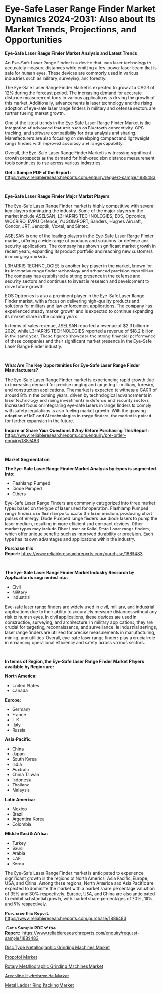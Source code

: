 <p><h1>Eye-Safe Laser Range Finder Market Dynamics 2024-2031: Also about Its Market Trends, Projections, and Opportunities</h1></p><p><strong>Eye-Safe Laser Range Finder Market Analysis and Latest Trends</strong></p>
<p><p>An Eye-Safe Laser Range Finder is a device that uses laser technology to accurately measure distances while emitting a low-power laser beam that is safe for human eyes. These devices are commonly used in various industries such as military, surveying, and forestry.</p><p>The Eye-Safe Laser Range Finder Market is expected to grow at a CAGR of 12% during the forecast period. The increasing demand for accurate distance measurement tools in various applications is driving the growth of this market. Additionally, advancements in laser technology and the rising adoption of eye-safe laser range finders in military and defense sectors are further fueling market growth.</p><p>One of the latest trends in the Eye-Safe Laser Range Finder Market is the integration of advanced features such as Bluetooth connectivity, GPS tracking, and software compatibility for data analysis and sharing. Manufacturers are also focusing on developing compact and lightweight range finders with improved accuracy and range capability.</p><p>Overall, the Eye-Safe Laser Range Finder Market is witnessing significant growth prospects as the demand for high-precision distance measurement tools continues to rise across various industries.</p></p>
<p><strong>Get a Sample PDF of the Report:&nbsp;</strong> <a href="https://www.reliableresearchreports.com/enquiry/request-sample/1889483">https://www.reliableresearchreports.com/enquiry/request-sample/1889483</a></p>
<p>&nbsp;</p>
<p><strong>Eye-Safe Laser Range Finder Major Market Players</strong></p>
<p><p>The Eye-Safe Laser Range Finder market is highly competitive with several key players dominating the industry. Some of the major players in the market include ASELSAN, L3HARRIS TECHNOLOGIES, EOS, Optronics, WOORIRO, EVPÚ Defence, YUGOIMPORT, Sanders, Hughes Aircraft, Condor, JRT, Jenoptik, Voxtel, and Sintec.</p><p>ASELSAN is one of the leading players in the Eye-Safe Laser Range Finder market, offering a wide range of products and solutions for defense and security applications. The company has shown significant market growth in recent years, expanding its product portfolio and reaching new customers in emerging markets.</p><p>L3HARRIS TECHNOLOGIES is another key player in the market, known for its innovative range finder technology and advanced precision capabilities. The company has established a strong presence in the defense and security sectors and continues to invest in research and development to drive future growth.</p><p>EOS Optronics is also a prominent player in the Eye-Safe Laser Range Finder market, with a focus on delivering high-quality products and solutions for military and law enforcement applications. The company has experienced steady market growth and is expected to continue expanding its market share in the coming years.</p><p>In terms of sales revenue, ASELSAN reported a revenue of $2.3 billion in 2020, while L3HARRIS TECHNOLOGIES reported a revenue of $18.2 billion in the same year. These figures showcase the strong financial performance of these companies and their significant market presence in the Eye-Safe Laser Range Finder industry.</p></p>
<p>&nbsp;</p>
<p><strong>What Are The Key Opportunities For Eye-Safe Laser Range Finder Manufacturers?</strong></p>
<p><p>The Eye-Safe Laser Range Finder market is experiencing rapid growth due to increasing demand for precise ranging and targeting in military, forestry, and construction applications. The market is expected to witness a CAGR of around 8% in the coming years, driven by technological advancements in laser technology and rising investments in defense and security sectors. Increased focus on integrating eye-safe lasers in range finders to comply with safety regulations is also fueling market growth. With the growing adoption of IoT and AI technologies in range finders, the market is poised for further expansion in the future.</p></p>
<p><strong>Inquire or Share Your Questions If Any Before Purchasing This Report:</strong> <a href="https://www.reliableresearchreports.com/enquiry/pre-order-enquiry/1889483">https://www.reliableresearchreports.com/enquiry/pre-order-enquiry/1889483</a></p>
<p>&nbsp;</p>
<p><strong>Market Segmentation</strong></p>
<p><strong>The Eye-Safe Laser Range Finder Market Analysis by types is segmented into:</strong></p>
<p><ul><li>Flashlamp Pumped</li><li>Diode Pumped</li><li>Others</li></ul></p>
<p><p>Eye-Safe Laser Range Finders are commonly categorized into three market types based on the type of laser used for operation. Flashlamp Pumped range finders use flash lamps to excite the laser medium, producing short pulses of energy. Diode Pumped range finders use diode lasers to pump the laser medium, resulting in more efficient and compact devices. Other market types may include Fiber Laser or Solid-State Laser range finders, which offer unique benefits such as improved durability or precision. Each type has its own advantages and applications within the industry.</p></p>
<p><strong>Purchase this Report:&nbsp;</strong><a href="https://www.reliableresearchreports.com/purchase/1889483">https://www.reliableresearchreports.com/purchase/1889483</a></p>
<p>&nbsp;</p>
<p><strong>The Eye-Safe Laser Range Finder Market Industry Research by Application is segmented into:</strong></p>
<p><ul><li>Civil</li><li>Military</li><li>Industrial</li></ul></p>
<p><p>Eye-safe laser range finders are widely used in civil, military, and industrial applications due to their ability to accurately measure distances without any risk to human eyes. In civil applications, these devices are used in construction, surveying, and architecture. In military applications, they are crucial for targeting, reconnaissance, and surveillance. In industrial settings, laser range finders are utilized for precise measurements in manufacturing, mining, and utilities. Overall, eye-safe laser range finders play a crucial role in enhancing operational efficiency and safety across various sectors.</p></p>
<p>&nbsp;</p>
<p><strong>In terms of Region, the Eye-Safe Laser Range Finder Market Players available by Region are:</strong></p>
<p>
    <p> <strong> North America: </strong>
        <ul>
            <li>United States</li>
            <li>Canada</li>
        </ul>
        </p> 
    <p> <strong> Europe: </strong>
        <ul>
            <li>Germany</li>
            <li>France</li>
            <li>U.K.</li>
            <li>Italy</li>
            <li>Russia</li>
        </ul>
        </p> 
    <p> <strong> Asia-Pacific: </strong>
        <ul>
            <li>China</li>
            <li>Japan</li>
            <li>South Korea</li>
            <li>India</li>
            <li>Australia</li>
            <li>China Taiwan</li>
            <li>Indonesia</li>
            <li>Thailand</li>
            <li>Malaysia</li>
        </ul>
        </p> 
    <p> <strong> Latin America: </strong>
        <ul>
            <li>Mexico</li>
            <li>Brazil</li>
            <li>Argentina Korea</li>
            <li>Colombia</li>
        </ul>
        </p> 
    <p> <strong> Middle East & Africa: </strong>
        <ul>
            <li>Turkey</li>
            <li>Saudi</li>
            <li>Arabia</li>
            <li>UAE</li>
            <li>Korea</li>
        </ul>
    </p>
    </p>
<p><p>The Eye-Safe Laser Range Finder market is anticipated to experience significant growth in the regions of North America, Asia Pacific, Europe, USA, and China. Among these regions, North America and Asia Pacific are expected to dominate the market with a market share percentage valuation of 35% and 30% respectively. Europe, USA, and China are also anticipated to exhibit substantial growth, with market share percentages of 20%, 10%, and 5% respectively.</p></p>
<p><strong>Purchase this Report: </strong><a href="https://www.reliableresearchreports.com/purchase/1889483">https://www.reliableresearchreports.com/purchase/1889483</a></p>
<p>&nbsp;<strong>Get a Sample PDF of the Report:&nbsp;&nbsp;</strong><a href="https://www.reliableresearchreports.com/enquiry/request-sample/1889483">https://www.reliableresearchreports.com/enquiry/request-sample/1889483</a></p>
<p><strong></strong></p>
<p><p><a href="https://unruly-ladybug-44b.notion.site/Disc-Type-Metallographic-Grinding-Machines-Market-Size-Global-Industry-Overview-Market-Segmentatio-380e02a27b7e4ea7b9b670ac24fb6eef">Disc Type Metallographic Grinding Machines Market</a></p><p><a href="https://view.publitas.com/reportprime-1/propofol-market-furnish-information-about-market-size-market-share-market-dynamics-and-projections-spanning-from-2024-to-2031/">Propofol Market</a></p><p><a href="https://gentle-editor-9db.notion.site/Rotary-Metallographic-Grinding-Machines-Market-Centers-on-Aspects-such-as-Market-Growth-Market-Shar-b9d561e29d57457a862042ae4d91ba56">Rotary Metallographic Grinding Machines Market</a></p><p><a href="https://view.publitas.com/reportprime-1/arecoline-hydrobromide-market-research-report-provides-critical-insights-that-can-help-shape-business-development-and-investment-strategies/">Arecoline Hydrobromide Market</a></p><p><a href="https://military-diascia-e68.notion.site/Metal-Ladder-Ring-Packing-Market-Size-Growth-Outlook-from-2024-to-2031-projecting-at-Market-s-Tren-cd019572d82b455eae0999d18d3e345d">Metal Ladder Ring Packing Market</a></p></p>